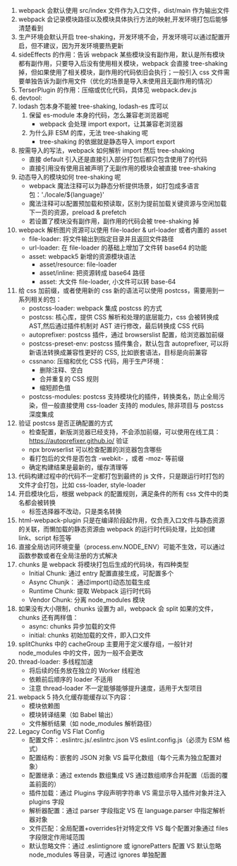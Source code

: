 1. webpack 会默认使用 src/index 文件作为入口文件，dist/main 作为输出文件
2. webpack 会记录模块路径以及模块具体执行方法的映射,开发环境打包后能够清楚看到
3. 生产环境会默认开启 tree-shaking，开发环境不会，开发环境可以通过配置开启，但不建议，因为开发环境要热更新
4. sideEffects 的作用：告诉 webpack 某些模块没有副作用，默认是所有模块都有副作用，只要导入后没有使用相关模块，webpack 会直接 tree-shaking 掉，但如果使用了相关模块，副作用的代码依旧会执行；一般引入 css 文件需要单独告诉为副作用文件（优化的场景是导入未使用且无副作用的情况）
5. TerserPlugin 的作用：压缩或优化代码，具体见 webpack.dev.js
6. devtool:
7. lodash 包本身不能被 tree-shaking, lodash-es 库可以
    1. 保留 es-module 本身的代码，怎么兼容老浏览器呢
        - webpack 会处理 import export，让其兼容老浏览器
    2. 为什么非 ESM 的库，无法 tree-shaking 呢
        - tree-shaking 的依据就是静态导入 import export
8. 按需导入的写法，webpack 如何解析 import 然后 tree-shaking
    - 直接 default 引入还是直接引入部分打包后都只包含使用了的代码
    - 直接引用没有使用且被声明了无副作用的模块会被直接 tree-shaking
9. 动态导入的模块如何 tree-shaking 呢
    - webpack 魔法注释可以为静态分析提供场景，如打包成多语言包：'./locale/${language}'
    - 魔法注释可以配置预加载和预读取，区别为提前加载关键资源与空闲加载下一页的资源，preload & prefetch
    - 若设置了模块没有副作用，副作用的代码会被 tree-shaking 掉
10. webpack 解析图片资源可以使用 file-loader & url-loader 或者内置的 asset
    - file-loader: 将文件输出到指定目录并且返回文件路径
    - url-loader: 在 file-loader 的基础上增加了文件转 base64 的功能
    - asset: webpack5 新增的资源模块语法
        - asset/resource: file-loader
        - asset/inline: 把资源转成 base64 路径
        - asset: 大文件 file-loader, 小文件可以转 base-64
11. 给 css 加前缀，或者使用新的 css 新的语法可以使用 postcss，需要用到一系列相关的包：
    - postcss-loader: webpack 集成 postcss 的方式
    - postcss: 核心库，提供 CSS 解析和处理的底层能力，css 会被转换成 AST,然后通过插件机制对 AST 进行修改，最后转换成 CSS 代码
    - autoprefixer: postcss 插件，通过 browserslist 配置，给浏览器加前缀
    - postcss-preset-env: postcss 插件集合，默认包含 autoprefixer, 可以将新语法转换成兼容性更好的 CSS, 比如嵌套语法，目标是向前兼容
    - cssnano: 压缩和优化 CSS 代码，用于生产环境：
        - 删除注释、空白
        - 合并重复的 CSS 规则
        - 缩短颜色值
    - postcss-modules: postcss 支持模块化的插件，转换类名，防止全局污染，但一般直接使用 css-loader 支持的 modules, 除非项目与 postcss 深度集成
12. 验证 postcss 是否正确配置的方式
    - 检查配置，新版浏览器已经支持，不会添加前缀，可以使用在线工具：https://autoprefixer.github.io/ 验证
    - npx browserlist 可以检查配置的浏览器包含哪些
    - 看打包后的文件是否包含 -webkit- ，或者 -moz- 等前缀
    - 确定构建结果是最新的，缓存清理等
13. 代码构建过程中的代码不一定都打包到最终的 js 文件，只是跟运行时打包的文件才会打包，比如 css-loader, style-loader
14. 开启模块化后，根据 webpack 的配置规则，满足条件的所有 css 文件中的类名都会被转换
    - 标签选择器不改动，只是类名转换
15. html-webpack-plugin 只是在编译阶段起作用，仅负责入口文件与静态资源的关联，而懒加载的静态资源由 webpack 的运行时代码处理，比如创建 link、script 标签等
16. 直接全局访问环境变量（process.env.NODE_ENV）可能不生效，可以通过函数参数或者在全局注册的方式解决
17. chunks 是 webpack 将模块打包后生成的代码块，有四种类型
    - Initial Chunk: 通过 entry 配置直接生成，可配置多个
    - Async Chunjk： 通过import()动态加载生成
    - Runtime Chunk: 提取 Webpack 运行时代码
    - Vendor Chunk: 分离 node_modules 模块
18. 如果没有大小限制，chunks 设置为 all，webpack 会 split 如果的文件，chunks 还有两样值：
    - async: chunks 异步加载的文件
    - initial: chunks 初始加载的文件，即入口文件
19. splitChunks 中的 cacheGroup 主要用于定义缓存组，一般针对 node_modules 中的文件，因为一般不会更改
20. thread-loader: 多线程加速
    - 将后续的任务放在独立的 Worker 线程池
    - 依赖前后顺序的 loader 不适用
    - 注意 thread-loader 不一定能够能够提升速度，适用于大型项目
21. webpack 5 持久化缓存能缓存以下内容：
    - 模块依赖图
    - 模块转译结果（如 Babel 输出）
    - 文件解析结果（如 node_modules 解析路径）
22. Legacy Config VS Flat Config
    - 配置文件：.eslintrc.js/.eslintrc.json VS eslint.config.js（必须为 ESM 格式）
    - 配置结构：嵌套的 JSON 对象 VS 扁平化数组（每个元素为独立配置对象）
    - 配置继承：通过 extends 数组集成 VS 通过数组顺序合并配置（后面的覆盖前面的）
    - 插件加载：通过 Plugins 字段声明字符串 VS 需显示导入插件对象并注入 plugins 字段
    - 解析器配置：通过 parser 字段指定 VS 在 language.parser 中指定解析器对象
    - 文件匹配：全局配置+overrides针对特定文件 VS 每个配置对象通过 files 字段限定作用域范围
    - 默认忽略文件：通过 .eslintignore 或 ignorePatters 配置 VS 默认忽略 node_modules 等目录，可通过 ignores 单独配置
